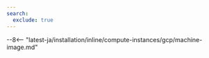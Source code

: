 ```yaml
---
search:
  exclude: true
---
```


--8<-- "latest-ja/installation/inline/compute-instances/gcp/machine-image.md"